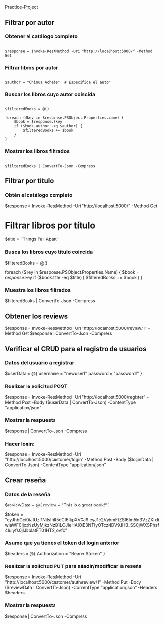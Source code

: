 Practice-Project

## Filtrar por autor

### Obtener el catálogo completo

<code>
$response = Invoke-RestMethod -Uri "http://localhost:5000/" -Method Get
</code>

### Filtrar libros por autor

<code>
$author = "Chinua Achebe"  # Especifica el autor
</code>

### Buscar los libros cuyo autor coincida

<code>
$filteredBooks = @()
</code>

<code>
foreach ($key in $response.PSObject.Properties.Name) {
    $book = $response.$key
    if ($book.author -eq $author) {
        $filteredBooks += $book
    }
}
</code>


### Mostrar los libros filtrados
<code>
$filteredBooks | ConvertTo-Json -Compress
</code>

## Filtrar por título

### Obtén el catálogo completo
$response = Invoke-RestMethod -Uri "http://localhost:5000/" -Method Get

# Filtrar libros por título
$title = "Things Fall Apart"  

### Busca los libros cuyo título coincida
$filteredBooks = @()

foreach ($key in $response.PSObject.Properties.Name) {
    $book = $response.$key
    if ($book.title -eq $title) {
        $filteredBooks += $book
    }
}

### Muestra los libros filtrados
$filteredBooks | ConvertTo-Json -Compress

## Obtener los reviews

$response = Invoke-RestMethod -Uri "http://localhost:5000/review/1" -Method Get
$response | ConvertTo-Json -Compress

## Verificar el CRUD para el registro de usuarios

### Datos del usuario a registrar
$userData = @{
    username = "newuser1"
    password = "password1"
}

### Realizar la solicitud POST
$response = Invoke-RestMethod -Uri "http://localhost:5000/register" -Method Post -Body ($userData | ConvertTo-Json) -ContentType "application/json"

### Mostrar la respuesta
$response | ConvertTo-Json -Compress

### Hacer login:

$response = Invoke-RestMethod -Uri "http://localhost:5000/customer/login" -Method Post -Body ($loginData | ConvertTo-Json) -ContentType "application/json"

## Crear reseña

### Datos de la reseña
$reviewData = @{
    review = "This is a great book!"
}

$token = "eyJhbGciOiJIUzI1NiIsInR5cCI6IkpXVCJ9.eyJ1c2VybmFtZSI6Im5ld3VzZXIxIiwiaWF0IjoxNzUyMjkzNzQ1LCJleHAiOjE3NTIyOTczNDV9.lHB_SSOjWXSPhsf4lulyfs0jlJbblatFT01HT2_ovfc"

### Asume que ya tienes el token del login anterior
$headers = @{
    Authorization = "Bearer $token"
}

### Realizar la solicitud PUT para añadir/modificar la reseña
$response = Invoke-RestMethod -Uri "http://localhost:5000/customer/auth/review/1" -Method Put -Body ($reviewData | ConvertTo-Json) -ContentType "application/json" -Headers $headers

### Mostrar la respuesta
$response | ConvertTo-Json -Compress